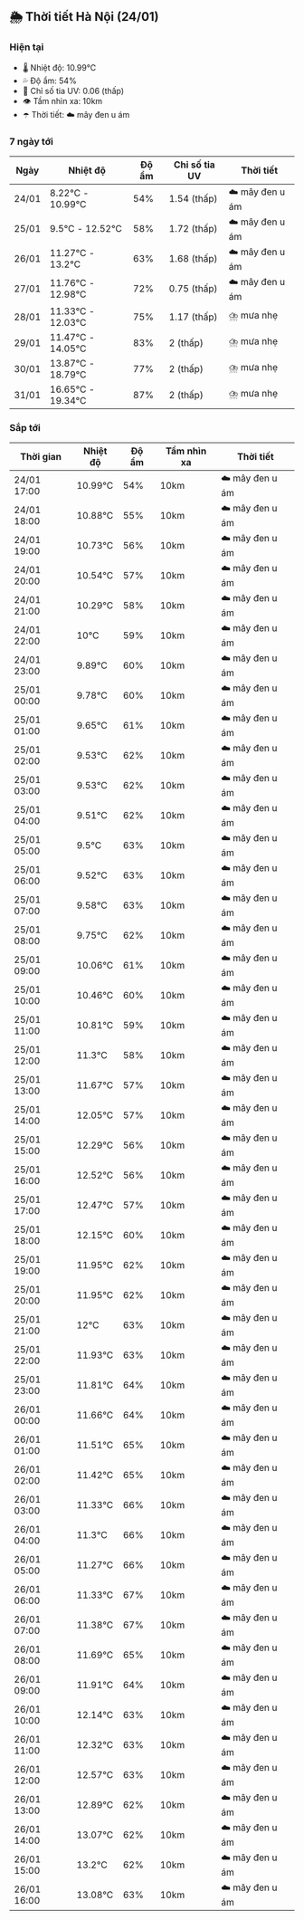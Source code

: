 ## 🌦️ Thời tiết Hà Nội (24/01)

### Hiện tại

- 🌡️ Nhiệt độ: 10.99℃
- 💦 Độ ẩm: 54%
- 🌟 Chỉ số tia UV: 0.06 (thấp)
- 👁️ Tầm nhìn xa: 10km
- ☂️ Thời tiết: ☁️ mây đen u ám

### 7 ngày tới

| Ngày | Nhiệt độ | Độ ẩm | Chỉ số tia UV | Thời tiết |
| --- | --- | --- | --- | --- |
| 24/01 | 8.22℃ - 10.99℃ | 54% | 1.54 (thấp) | ☁️ mây đen u ám |
| 25/01 | 9.5℃ - 12.52℃ | 58% | 1.72 (thấp) | ☁️ mây đen u ám |
| 26/01 | 11.27℃ - 13.2℃ | 63% | 1.68 (thấp) | ☁️ mây đen u ám |
| 27/01 | 11.76℃ - 12.98℃ | 72% | 0.75 (thấp) | ☁️ mây đen u ám |
| 28/01 | 11.33℃ - 12.03℃ | 75% | 1.17 (thấp) | ⛈️ mưa nhẹ |
| 29/01 | 11.47℃ - 14.05℃ | 83% | 2 (thấp) | ⛈️ mưa nhẹ |
| 30/01 | 13.87℃ - 18.79℃ | 77% | 2 (thấp) | ⛈️ mưa nhẹ |
| 31/01 | 16.65℃ - 19.34℃ | 87% | 2 (thấp) | ⛈️ mưa nhẹ |

### Sắp tới

| Thời gian | Nhiệt độ | Độ ẩm | Tầm nhìn xa | Thời tiết |
| --- | --- | --- | --- | --- |
| 24/01 17:00 | 10.99℃ | 54% | 10km | ☁️ mây đen u ám |
| 24/01 18:00 | 10.88℃ | 55% | 10km | ☁️ mây đen u ám |
| 24/01 19:00 | 10.73℃ | 56% | 10km | ☁️ mây đen u ám |
| 24/01 20:00 | 10.54℃ | 57% | 10km | ☁️ mây đen u ám |
| 24/01 21:00 | 10.29℃ | 58% | 10km | ☁️ mây đen u ám |
| 24/01 22:00 | 10℃ | 59% | 10km | ☁️ mây đen u ám |
| 24/01 23:00 | 9.89℃ | 60% | 10km | ☁️ mây đen u ám |
| 25/01 00:00 | 9.78℃ | 60% | 10km | ☁️ mây đen u ám |
| 25/01 01:00 | 9.65℃ | 61% | 10km | ☁️ mây đen u ám |
| 25/01 02:00 | 9.53℃ | 62% | 10km | ☁️ mây đen u ám |
| 25/01 03:00 | 9.53℃ | 62% | 10km | ☁️ mây đen u ám |
| 25/01 04:00 | 9.51℃ | 62% | 10km | ☁️ mây đen u ám |
| 25/01 05:00 | 9.5℃ | 63% | 10km | ☁️ mây đen u ám |
| 25/01 06:00 | 9.52℃ | 63% | 10km | ☁️ mây đen u ám |
| 25/01 07:00 | 9.58℃ | 63% | 10km | ☁️ mây đen u ám |
| 25/01 08:00 | 9.75℃ | 62% | 10km | ☁️ mây đen u ám |
| 25/01 09:00 | 10.06℃ | 61% | 10km | ☁️ mây đen u ám |
| 25/01 10:00 | 10.46℃ | 60% | 10km | ☁️ mây đen u ám |
| 25/01 11:00 | 10.81℃ | 59% | 10km | ☁️ mây đen u ám |
| 25/01 12:00 | 11.3℃ | 58% | 10km | ☁️ mây đen u ám |
| 25/01 13:00 | 11.67℃ | 57% | 10km | ☁️ mây đen u ám |
| 25/01 14:00 | 12.05℃ | 57% | 10km | ☁️ mây đen u ám |
| 25/01 15:00 | 12.29℃ | 56% | 10km | ☁️ mây đen u ám |
| 25/01 16:00 | 12.52℃ | 56% | 10km | ☁️ mây đen u ám |
| 25/01 17:00 | 12.47℃ | 57% | 10km | ☁️ mây đen u ám |
| 25/01 18:00 | 12.15℃ | 60% | 10km | ☁️ mây đen u ám |
| 25/01 19:00 | 11.95℃ | 62% | 10km | ☁️ mây đen u ám |
| 25/01 20:00 | 11.95℃ | 62% | 10km | ☁️ mây đen u ám |
| 25/01 21:00 | 12℃ | 63% | 10km | ☁️ mây đen u ám |
| 25/01 22:00 | 11.93℃ | 63% | 10km | ☁️ mây đen u ám |
| 25/01 23:00 | 11.81℃ | 64% | 10km | ☁️ mây đen u ám |
| 26/01 00:00 | 11.66℃ | 64% | 10km | ☁️ mây đen u ám |
| 26/01 01:00 | 11.51℃ | 65% | 10km | ☁️ mây đen u ám |
| 26/01 02:00 | 11.42℃ | 65% | 10km | ☁️ mây đen u ám |
| 26/01 03:00 | 11.33℃ | 66% | 10km | ☁️ mây đen u ám |
| 26/01 04:00 | 11.3℃ | 66% | 10km | ☁️ mây đen u ám |
| 26/01 05:00 | 11.27℃ | 66% | 10km | ☁️ mây đen u ám |
| 26/01 06:00 | 11.33℃ | 67% | 10km | ☁️ mây đen u ám |
| 26/01 07:00 | 11.38℃ | 67% | 10km | ☁️ mây đen u ám |
| 26/01 08:00 | 11.69℃ | 65% | 10km | ☁️ mây đen u ám |
| 26/01 09:00 | 11.91℃ | 64% | 10km | ☁️ mây đen u ám |
| 26/01 10:00 | 12.14℃ | 63% | 10km | ☁️ mây đen u ám |
| 26/01 11:00 | 12.32℃ | 63% | 10km | ☁️ mây đen u ám |
| 26/01 12:00 | 12.57℃ | 63% | 10km | ☁️ mây đen u ám |
| 26/01 13:00 | 12.89℃ | 62% | 10km | ☁️ mây đen u ám |
| 26/01 14:00 | 13.07℃ | 62% | 10km | ☁️ mây đen u ám |
| 26/01 15:00 | 13.2℃ | 62% | 10km | ☁️ mây đen u ám |
| 26/01 16:00 | 13.08℃ | 63% | 10km | ☁️ mây đen u ám |
